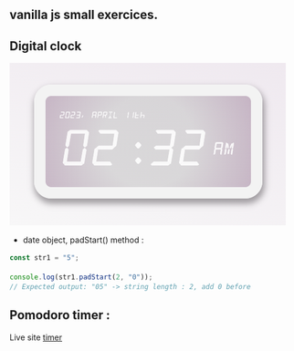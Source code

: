 ## vanilla js small exercices.

## Digital clock

![screenshot](./digital-clock/digitalclock.png)

- date object, padStart() method :

```javascript
const str1 = "5";

console.log(str1.padStart(2, "0"));
// Expected output: "05" -> string length : 2, add 0 before
```

## Pomodoro timer :

Live site [timer](https://lpgiangrande.github.io/pomodoro/)
